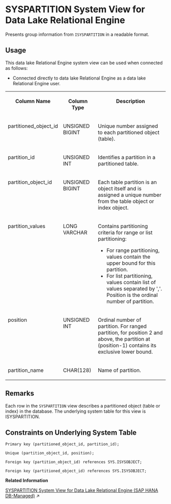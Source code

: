 <!-- loioa5d44e9984f210159983d6f3d800d5db -->

# SYSPARTITION System View for Data Lake Relational Engine

Presents group information from `ISYSPARTITION` in a readable format.



<a name="loioa5d44e9984f210159983d6f3d800d5db__section_vwg_vhq_b4b"/>

## Usage

This data lake Relational Engine system view can be used when connected as follows:

-   Connected directly to data lake Relational Engine as a data lake Relational Engine user.




<table>
<tr>
<th valign="top">

Column Name

</th>
<th valign="top">

Column Type

</th>
<th valign="top">

Description

</th>
</tr>
<tr>
<td valign="top">

partitioned\_object\_id

</td>
<td valign="top">

UNSIGNED BIGINT

</td>
<td valign="top">

Unique number assigned to each partitioned object \(table\).

</td>
</tr>
<tr>
<td valign="top">

partition\_id

</td>
<td valign="top">

UNSIGNED INT

</td>
<td valign="top">

Identifies a partition in a partitioned table.

</td>
</tr>
<tr>
<td valign="top">

partition\_object\_id

</td>
<td valign="top">

UNSIGNED BIGINT

</td>
<td valign="top">

Each table partition is an object itself and is assigned a unique number from the table object or index object.

</td>
</tr>
<tr>
<td valign="top">

partition\_values

</td>
<td valign="top">

LONG VARCHAR

</td>
<td valign="top">

Contains partitioning criteria for range or list partitioning:

-   For range partitioning, values contain the upper bound for this partition.
-   For list partitioning, values contain list of values separated by ','. Position is the ordinal number of partition.



</td>
</tr>
<tr>
<td valign="top">

position

</td>
<td valign="top">

UNSIGNED INT

</td>
<td valign="top">

Ordinal number of partition. For ranged partition, for position 2 and above, the partition at \(position-1\) contains its exclusive lower bound.

</td>
</tr>
<tr>
<td valign="top">

partition\_name

</td>
<td valign="top">

CHAR\(128\)

</td>
<td valign="top">

Name of partition.

</td>
</tr>
</table>



<a name="loioa5d44e9984f210159983d6f3d800d5db__SYSPARTITION_remariks1"/>

## Remarks

Each row in the `SYSPARTITION` view describes a partitioned object \(table or index\) in the database. The underlying system table for this view is ISYSPARTITION.



<a name="loioa5d44e9984f210159983d6f3d800d5db__SYSPARTITION_constraints"/>

## Constraints on Underlying System Table

```
Primary key (partitioned_object_id, partition_id);
```

```
Unique (partition_object_id, position);
```

```
Foreign key (partition_object_id) references SYS.ISYSOBJECT;
```

```
Foreign key (partitioned_object_id) references SYS.ISYSOBJECT;
```

**Related Information**  


[SYSPARTITION System View for Data Lake Relational Engine (SAP HANA DB-Managed)](https://help.sap.com/viewer/a898e08b84f21015969fa437e89860c8/2023_4_QRC/en-US/f6a009a1f8f349d3be269032a24d2cb6.html "Presents group information from ISYSPARTITION in a readable format.") :arrow_upper_right:

